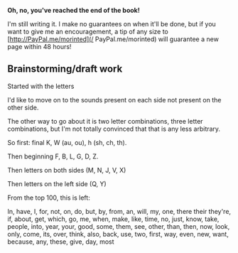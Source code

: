 **Oh, no, you've reached the end of the book!**

I'm still writing it. I make no guarantees on when it'll be done, but if you want to give me an encouragement, a tip of any size to [http://PayPal.me/morinted](/ PayPal.me/morinted) will guarantee a new page within 48 hours!

## Brainstorming/draft work

Started with the letters

I'd like to move on to the sounds present on each side not present on the other side.

The other way to go about it is two letter combinations, three letter combinations, but I'm not totally convinced that that is any less arbitrary.

So first: final K, W \(au, ou\), h \(sh, ch, th\).

Then beginning F, B, L, G, D, Z.

Then letters on both sides \(M, N, J, V, X\)

Then letters on the left side \(Q, Y\)

From the top 100, this is left:

In, have, I, for, not, on, do, but, by, from, an, will, my, one, there their they're, if, about, get, which, go, me, when, make, like, time, no, just, know, take, people, into, year, your, good, some, them, see, other, than, then, now, look, only, come, its, over, think, also, back, use, two, first, way, even, new, want, because, any, these, give, day, most

